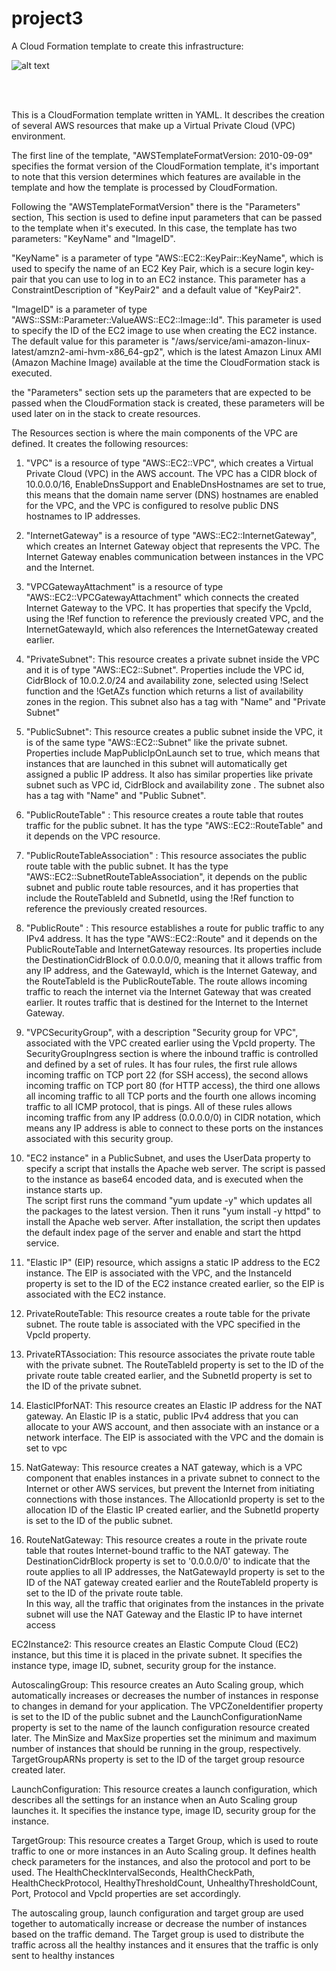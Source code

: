 # project3





A Cloud Formation template to create this infrastructure:

![alt text](https://github.com/otammato/project3_vpc_ec2_as_nat_igw/blob/main/Project3.png?raw=true)

<br><br>


This is a CloudFormation template written in YAML. It describes the creation of several AWS resources that make up a Virtual Private Cloud (VPC) environment.


The first line of the template, "AWSTemplateFormatVersion: 2010-09-09" specifies the format version of the CloudFormation template, it's important to note that this version determines which features are available in the template and how the template is processed by CloudFormation.

Following the "AWSTemplateFormatVersion" there is the "Parameters" section, This section is used to define input parameters that can be passed to the template when it's executed. In this case, the template has two parameters: "KeyName" and "ImageID".

"KeyName" is a parameter of type "AWS::EC2::KeyPair::KeyName", which is used to specify the name of an EC2 Key Pair, which is a secure login key-pair that you can use to log in to an EC2 instance. This parameter has a ConstraintDescription of "KeyPair2" and a default value of "KeyPair2".

"ImageID" is a parameter of type "AWS::SSM::Parameter::ValueAWS::EC2::Image::Id". This parameter is used to specify the ID of the EC2 image to use when creating the EC2 instance. The default value for this parameter is "/aws/service/ami-amazon-linux-latest/amzn2-ami-hvm-x86_64-gp2", which is the latest Amazon Linux AMI (Amazon Machine Image) available at the time the CloudFormation stack is executed.

the "Parameters" section sets up the parameters that are expected to be passed when the CloudFormation stack is created, these parameters will be used later on in the stack to create resources.



The Resources section is where the main components of the VPC are defined. It creates the following resources:

1. "VPC" is a resource of type "AWS::EC2::VPC", which creates a Virtual Private Cloud (VPC) in the AWS account. The VPC has a CIDR block of 10.0.0.0/16, EnableDnsSupport and EnableDnsHostnames are set to true, this means that the domain name server (DNS) hostnames are enabled for the VPC, and the VPC is configured to resolve public DNS hostnames to IP addresses.

2. "InternetGateway" is a resource of type "AWS::EC2::InternetGateway", which creates an Internet Gateway object that represents the VPC. The Internet Gateway enables communication between instances in the VPC and the Internet.

3. "VPCGatewayAttachment" is a resource of type "AWS::EC2::VPCGatewayAttachment" which connects the created Internet Gateway to the VPC. It has properties that specify the VpcId, using the !Ref function to reference the previously created VPC, and the InternetGatewayId, which also references the InternetGateway created earlier.

4. "PrivateSubnet": This resource creates a private subnet inside the VPC and it is of type "AWS::EC2::Subnet". Properties include the VPC id, CidrBlock of 10.0.2.0/24 and availability zone, selected using !Select function and the !GetAZs function which returns a list of availability zones in the region. This subnet also has a tag with "Name" and "Private Subnet"

5. "PublicSubnet": This resource creates a public subnet inside the VPC, it is of the same type "AWS::EC2::Subnet" like the private subnet. Properties include MapPublicIpOnLaunch set to true, which means that instances that are launched in this subnet will automatically get assigned a public IP address. It also has similar properties like private subnet such as VPC id, CidrBlock and availability zone . The subnet also has a tag with "Name" and "Public Subnet".

6. "PublicRouteTable" : This resource creates a route table that routes traffic for the public subnet. It has the type "AWS::EC2::RouteTable" and it depends on the VPC resource.

7. "PublicRouteTableAssociation" : This resource associates the public route table with the public subnet. It has the type "AWS::EC2::SubnetRouteTableAssociation", it depends on the public subnet and public route table resources, and it has properties that include the RouteTableId and SubnetId, using the !Ref function to reference the previously created resources.

8. "PublicRoute" : This resource establishes a route for public traffic to any IPv4 address. It has the type "AWS::EC2::Route" and it depends on the PublicRouteTable and InternetGateway resources. Its properties include the DestinationCidrBlock of 0.0.0.0/0, meaning that it allows traffic from any IP address, and the GatewayId, which is the Internet Gateway, and the RouteTableId is the PublicRouteTable. The route allows incoming traffic to reach the internet via the Internet Gateway that was created earlier. It routes traffic that is destined for the Internet to the Internet Gateway.

9. "VPCSecurityGroup", with a description "Security group for VPC", associated with the VPC created earlier using the VpcId property.
The SecurityGroupIngress section is where the inbound traffic is controlled and defined by a set of rules. It has four rules, the first rule allows incoming traffic on TCP port 22 (for SSH access), the second allows incoming traffic on TCP port 80 (for HTTP access), the third one allows all incoming traffic to all TCP ports and the fourth one allows incoming traffic to all ICMP protocol, that is pings. All of these rules allows incoming traffic from any IP address (0.0.0.0/0) in CIDR notation, which means any IP address is able to connect to these ports on the instances associated with this security group.

10. "EC2 instance" in a PublicSubnet, and uses the UserData property to specify a script that installs the Apache web server. The script is passed to the instance as base64 encoded data, and is executed when the instance starts up.<br>The script first runs the command "yum update -y" which updates all the packages to the latest version. Then it runs "yum install -y httpd" to install the Apache web server. After installation, the script then updates the default index page of the server and enable and start the httpd service.

11. "Elastic IP" (EIP) resource, which assigns a static IP address to the EC2 instance. The EIP is associated with the VPC, and the InstanceId property is set to the ID of the EC2 instance created earlier, so the EIP is associated with the EC2 instance.

12. PrivateRouteTable: This resource creates a route table for the private subnet. The route table is associated with the VPC specified in the VpcId property.

13. PrivateRTAssociation: This resource associates the private route table with the private subnet. The RouteTableId property is set to the ID of the private route table created earlier, and the SubnetId property is set to the ID of the private subnet.

14. ElasticIPforNAT: This resource creates an Elastic IP address for the NAT gateway. An Elastic IP is a static, public IPv4 address that you can allocate to your AWS account, and then associate with an instance or a network interface. The EIP is associated with the VPC and the domain is set to vpc

15. NatGateway: This resource creates a NAT gateway, which is a VPC component that enables instances in a private subnet to connect to the Internet or other AWS services, but prevent the Internet from initiating connections with those instances. The AllocationId property is set to the allocation ID of the Elastic IP created earlier, and the SubnetId property is set to the ID of the public subnet.

16. RouteNatGateway: This resource creates a route in the private route table that routes Internet-bound traffic to the NAT gateway. The DestinationCidrBlock property is set to '0.0.0.0/0' to indicate that the route applies to all IP addresses, the NatGatewayId property is set to the ID of the NAT gateway created earlier and the RouteTableId property is set to the ID of the private route table.
<br>In this way, all the traffic that originates from the instances in the private subnet will use the NAT Gateway and the Elastic IP to have internet access

EC2Instance2: This resource creates an Elastic Compute Cloud (EC2) instance, but this time it is placed in the private subnet. It specifies the instance type, image ID, subnet, security group for the instance.

AutoscalingGroup: This resource creates an Auto Scaling group, which automatically increases or decreases the number of instances in response to changes in demand for your application. The VPCZoneIdentifier property is set to the ID of the public subnet and the LaunchConfigurationName property is set to the name of the launch configuration resource created later. The MinSize and MaxSize properties set the minimum and maximum number of instances that should be running in the group, respectively. TargetGroupARNs property is set to the ID of the target group resource created later.

LaunchConfiguration: This resource creates a launch configuration, which describes all the settings for an instance when an Auto Scaling group launches it. It specifies the instance type, image ID, security group for the instance.

TargetGroup: This resource creates a Target Group, which is used to route traffic to one or more instances in an Auto Scaling group. It defines health check parameters for the instances, and also the protocol and port to be used. The HealthCheckIntervalSeconds, HealthCheckPath, HealthCheckProtocol, HealthyThresholdCount, UnhealthyThresholdCount, Port, Protocol and VpcId properties are set accordingly.

The autoscaling group, launch configuration and target group are used together to automatically increase or decrease the number of instances based on the traffic demand. The Target group is used to distribute the traffic across all the healthy instances and it ensures that the traffic is only sent to healthy instances




